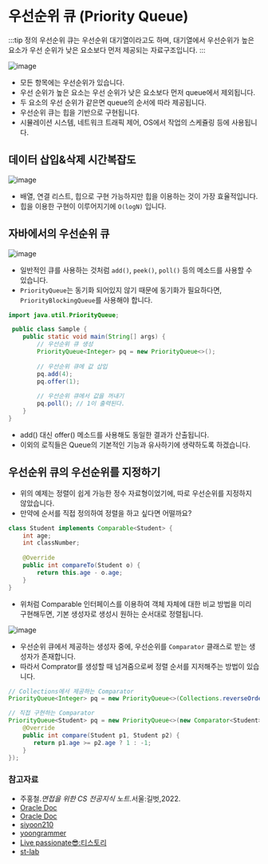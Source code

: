 # 우선순위 큐 (Priority Queue)

:::tip 정의
우선순위 큐는 우선순위 대기열이라고도 하며, 대기열에서 우선순위가 높은요소가 우선 순위가 낮은 요소보다 먼저 제공되는 자료구조입니다.
:::

![image](https://user-images.githubusercontent.com/50647845/173259316-4de02f65-6e2b-41fa-983f-56429f79f9fd.png)

- 모든 항목에는 우선순위가 있습니다.
- 우선 순위가 높은 요소는 우선 순위가 낮은 요소보다 먼저 queue에서 제외됩니다.
- 두 요소의 우선 순위가 같은면 queue의 순서에 따라 제공됩니다.
- 우선순위 큐는 힙을 기반으로 구현됩니다.
- 시뮬레이션 시스템, 네트워크 트래픽 제어, OS에서 작업의 스케쥴링 등에 사용됩니다.

## 데이터 삽입&삭제 시간복잡도

![image](https://user-images.githubusercontent.com/50647845/173259626-8ecf5c7e-d436-4284-9940-0c0c7cc3c921.png)

- 배열, 연결 리스트, 힙으로 구현 가능하지만 힙을 이용하는 것이 가장 효율적입니다.
- 힙을 이용한 구현이 이루어지기에 `O(logN)` 입니다.

## 자바에서의 우선순위 큐

![image](https://user-images.githubusercontent.com/50647845/173259749-2fa70a40-d53b-4663-88da-8a2607ec3f80.png)

- 일반적인 큐를 사용하는 것처럼 `add()`, `peek()`, `poll()` 등의 메소드를 사용할 수 있습니다.
- `PriorityQueue`는 동기화 되어있지 않기 때문에 동기화가 필요하다면, `PriorityBlockingQueue`를 사용해야 합니다.

```java
import java.util.PriorityQueue;

 public class Sample {
    public static void main(String[] args) {
        // 우선순위 큐 생성
        PriorityQueue<Integer> pq = new PriorityQueue<>();
        
        // 우선순위 큐에 값 삽입
        pq.add(4);
        pq.offer(1);
        
        // 우선순위 큐에서 값을 꺼내기
        pq.poll(); // 1이 출력된다.
    }
}
```

- add() 대신 offer() 메소드를 사용해도 동일한 결과가 산출됩니다.
- 이외의 로직들은 Queue의 기본적인 기능과 유사하기에 생략하도록 하겠습니다.

## 우선순위 큐의 우선순위를 지정하기

- 위의 예제는 정렬이 쉽게 가능한 정수 자료형이었기에, 따로 우선순위를 지정하지 않았습니다.
- 만약에 순서를 직접 정의하여 정렬을 하고 싶다면 어떨까요?

```java
class Student implements Comparable<Student> {
	int age;
	int classNumber;
	
	@Override
	public int compareTo(Student o) {
		return this.age - o.age;
	}
}
```

- 위처럼 Comparable 인터페이스를 이용하여 객체 자체에 대한 비교 방법을 미리 구현해두면, 기본 생성자로 생성시 원하는 순서대로 정렬됩니다.

![image](https://user-images.githubusercontent.com/50647845/173260398-f6228442-5fd1-486c-b62d-f3f5bea10c3b.png)

- 우선순위 큐에서 제공하는 생성자 중에, 우선순위를 `Comparator` 클래스로 받는 생성자가 존재합니다.
- 따라서 Comprator를 생성할 때 넘겨줌으로써 정렬 순서를 지저해주는 방법이 있습니다.

```java
// Collections에서 제공하는 Comparator
PriorityQueue<Integer> pq = new PriorityQueue<>(Collections.reverseOrder());

// 직접 구현하는 Comparator
PriorityQueue<Student> pq = new PriorityQueue<>(new Comparator<Student>() {
    @Override
    public int compare(Student p1, Student p2) {
       return p1.age >= p2.age ? 1 : -1;
    }
});
```

### 참고자료
- 주홍철.*면접을 위한 CS 전공지식 노트*.서울:길벗,2022.
- [Oracle Doc](https://docs.oracle.com/en/java/javase/11/docs/api/java.base/java/util/PriorityQueue.html)
- [Oracle Doc](https://docs.oracle.com/en/java/javase/11/docs/api/java.base/java/util/Collections.html)
- [siyoon210](https://siyoon210.tistory.com/117)
- [yoongrammer](https://yoongrammer.tistory.com/81)
- [Live passionate😎:티스토리](https://mjmjmj98.tistory.com/154)
- [st-lab](https://st-lab.tistory.com/243)

